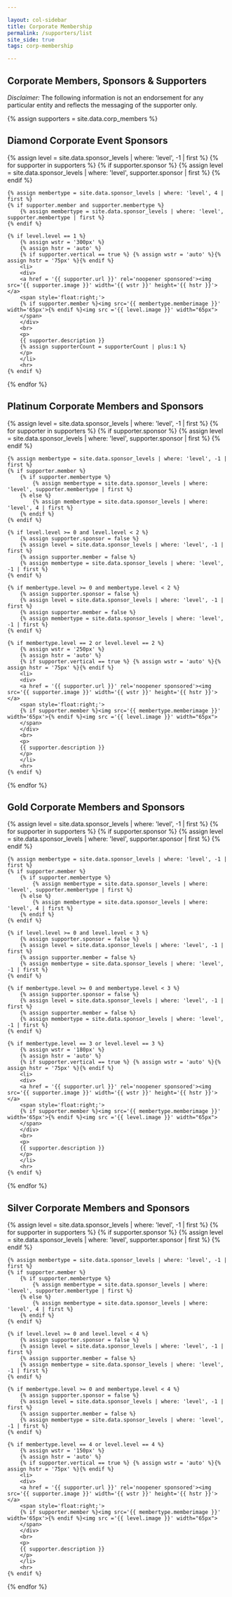 ```yaml
---

layout: col-sidebar
title: Corporate Membership
permalink: /supporters/list
site_side: true
tags: corp-membership

---
```


## Corporate Members, Sponsors & Supporters

_Disclaimer:_ The following information is not an endorsement for any particular entity and reflects the messaging of the supporter only.


{% assign supporters = site.data.corp_members %}

<h2>Diamond Corporate Event Sponsors</h2>
<ul style='list-style-type:none;     padding-inline-start: 0px;'>

{% assign level = site.data.sponsor_levels | where: 'level', -1 | first %}
{% for supporter in supporters %}
    {% if supporter.sponsor %}
        {% assign level = site.data.sponsor_levels | where: 'level', supporter.sponsor | first %}
    {% endif %}

    {% assign membertype = site.data.sponsor_levels | where: 'level', 4 | first %}
    {% if supporter.member and supporter.membertype %}
        {% assign membertype = site.data.sponsor_levels | where: 'level', supporter.membertype | first %}
    {% endif %}

    {% if level.level == 1 %}
        {% assign wstr = '300px' %}
        {% assign hstr = 'auto' %}
        {% if supporter.vertical == true %} {% assign wstr = 'auto' %}{% assign hstr = '75px' %}{% endif %}
        <li>
        <div>
        <a href = '{{ supporter.url }}' rel='noopener sponsored'><img src='{{ supporter.image }}' width='{{ wstr }}' height='{{ hstr }}'></a>
        <span style='float:right;'> 
        {% if supporter.member %}<img src='{{ membertype.memberimage }}' width='65px'>{% endif %}<img src ='{{ level.image }}' width="65px"> 
        </span>
        </div>
        <br>
        <p>
        {{ supporter.description }}
        {% assign supporterCount = supporterCount | plus:1 %}
        </p>
        </li>
        <hr>
    {% endif %}
{% endfor %}

<h2>Platinum Corporate Members and Sponsors</h2>

<ul style='list-style-type:none;     padding-inline-start: 0px;'>
{% assign level = site.data.sponsor_levels | where: 'level', -1 | first %}
{% for supporter in supporters %}
    {% if supporter.sponsor %}
        {% assign level = site.data.sponsor_levels | where: 'level', supporter.sponsor | first %}
    {% endif %}

    {% assign membertype = site.data.sponsor_levels | where: 'level', -1 | first %}
    {% if supporter.member %}
        {% if supporter.membertype %}
            {% assign membertype = site.data.sponsor_levels | where: 'level', supporter.membertype | first %}
        {% else %}
            {% assign membertype = site.data.sponsor_levels | where: 'level', 4 | first %}
        {% endif %}
    {% endif %}

    {% if level.level >= 0 and level.level < 2 %}
        {% assign supporter.sponsor = false %}
        {% assign level = site.data.sponsor_levels | where: 'level', -1 | first %}
        {% assign supporter.member = false %}
        {% assign membertype = site.data.sponsor_levels | where: 'level', -1 | first %}
    {% endif %}

    {% if membertype.level >= 0 and membertype.level < 2 %}
        {% assign supporter.sponsor = false %}
        {% assign level = site.data.sponsor_levels | where: 'level', -1 | first %}
        {% assign supporter.member = false %}
        {% assign membertype = site.data.sponsor_levels | where: 'level', -1 | first %}
    {% endif %}

    {% if membertype.level == 2 or level.level == 2 %}
        {% assign wstr = '250px' %}
        {% assign hstr = 'auto' %}
        {% if supporter.vertical == true %} {% assign wstr = 'auto' %}{% assign hstr = '75px' %}{% endif %}
        <li>
        <div>
        <a href = '{{ supporter.url }}' rel='noopener sponsored'><img src='{{ supporter.image }}' width='{{ wstr }}' height='{{ hstr }}'></a>
        <span style='float:right;'> 
        {% if supporter.member %}<img src='{{ membertype.memberimage }}' width='65px'>{% endif %}<img src ='{{ level.image }}' width="65px"> 
        </span>
        </div>
        <br>
        <p>
        {{ supporter.description }}
        </p>
        </li>
        <hr>
    {% endif %}
{% endfor %}

<h2>Gold Corporate Members and Sponsors</h2>

<ul style='list-style-type:none;     padding-inline-start: 0px;'>
{% assign level = site.data.sponsor_levels | where: 'level', -1 | first %}
{% for supporter in supporters %}
    {% if supporter.sponsor %}
        {% assign level = site.data.sponsor_levels | where: 'level', supporter.sponsor | first %}
    {% endif %}

    {% assign membertype = site.data.sponsor_levels | where: 'level', -1 | first %}
    {% if supporter.member %}
        {% if supporter.membertype %}
            {% assign membertype = site.data.sponsor_levels | where: 'level', supporter.membertype | first %}
        {% else %}
            {% assign membertype = site.data.sponsor_levels | where: 'level', 4 | first %}
        {% endif %}
    {% endif %}

    {% if level.level >= 0 and level.level < 3 %}
        {% assign supporter.sponsor = false %}
        {% assign level = site.data.sponsor_levels | where: 'level', -1 | first %}
        {% assign supporter.member = false %}
        {% assign membertype = site.data.sponsor_levels | where: 'level', -1 | first %}
    {% endif %}

    {% if membertype.level >= 0 and membertype.level < 3 %}
        {% assign supporter.sponsor = false %}
        {% assign level = site.data.sponsor_levels | where: 'level', -1 | first %}
        {% assign supporter.member = false %}
        {% assign membertype = site.data.sponsor_levels | where: 'level', -1 | first %}
    {% endif %}

    {% if membertype.level == 3 or level.level == 3 %}
        {% assign wstr = '180px' %}
        {% assign hstr = 'auto' %}
        {% if supporter.vertical == true %} {% assign wstr = 'auto' %}{% assign hstr = '75px' %}{% endif %}
        <li>
        <div>
        <a href = '{{ supporter.url }}' rel='noopener sponsored'><img src='{{ supporter.image }}' width='{{ wstr }}' height='{{ hstr }}'></a>
        <span style='float:right;'> 
        {% if supporter.member %}<img src='{{ membertype.memberimage }}' width='65px'>{% endif %}<img src ='{{ level.image }}' width="65px"> 
        </span>
        </div>
        <br>
        <p>
        {{ supporter.description }}
        </p>
        </li>
        <hr>
    {% endif %}
{% endfor %}

<h2>Silver Corporate Members and Sponsors</h2>

<ul style='list-style-type:none;     padding-inline-start: 0px;'>
{% assign level = site.data.sponsor_levels | where: 'level', -1 | first %}
{% for supporter in supporters %}
    {% if supporter.sponsor %}
        {% assign level = site.data.sponsor_levels | where: 'level', supporter.sponsor | first %}
    {% endif %}

    {% assign membertype = site.data.sponsor_levels | where: 'level', -1 | first %}
    {% if supporter.member %}
        {% if supporter.membertype %}
            {% assign membertype = site.data.sponsor_levels | where: 'level', supporter.membertype | first %}
        {% else %}
            {% assign membertype = site.data.sponsor_levels | where: 'level', 4 | first %}
        {% endif %}
    {% endif %}

    {% if level.level >= 0 and level.level < 4 %}
        {% assign supporter.sponsor = false %}
        {% assign level = site.data.sponsor_levels | where: 'level', -1 | first %}
        {% assign supporter.member = false %}
        {% assign membertype = site.data.sponsor_levels | where: 'level', -1 | first %}
    {% endif %}

    {% if membertype.level >= 0 and membertype.level < 4 %}
        {% assign supporter.sponsor = false %}
        {% assign level = site.data.sponsor_levels | where: 'level', -1 | first %}
        {% assign supporter.member = false %}
        {% assign membertype = site.data.sponsor_levels | where: 'level', -1 | first %}
    {% endif %}

    {% if membertype.level == 4 or level.level == 4 %}
        {% assign wstr = '150px' %}
        {% assign hstr = 'auto' %}
        {% if supporter.vertical == true %} {% assign wstr = 'auto' %}{% assign hstr = '75px' %}{% endif %}
        <li>
        <div>
        <a href = '{{ supporter.url }}' rel='noopener sponsored'><img src='{{ supporter.image }}' width='{{ wstr }}' height='{{ hstr }}'></a>
        <span style='float:right;'> 
        {% if supporter.member %}<img src='{{ membertype.memberimage }}' width='65px'>{% endif %}<img src ='{{ level.image }}' width="65px"> 
        </span>
        </div>
        <br>
        <p>
        {{ supporter.description }}
        </p>
        </li>
        <hr>
    {% endif %}
{% endfor %}

</ul>
